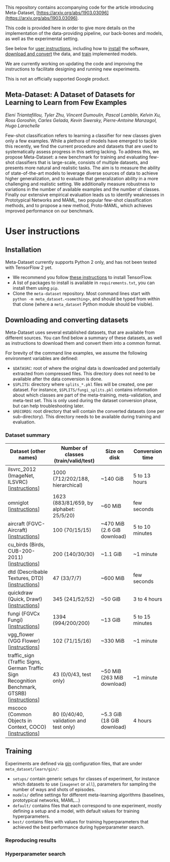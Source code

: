 This repository contains accompanying code for the article introducing
Meta-Dataset,
[https://arxiv.org/abs/1903.03096](https://arxiv.org/abs/1903.03096).

This code is provided here in order to give more details on the implementation
of the data-providing pipeline, our back-bones and models, as well as the
experimental setting.

See below for [user instructions](#user-instructions), including how to [install](#installation) the software, [download and convert](#downloading-and-converting-datasets) the data, and [train](#training) implemented models.

We are currently working on updating the code and improving the instructions to
facilitate designing and running new experiments.

This is not an officially supported Google product.

## Meta-Dataset: A Dataset of Datasets for Learning to Learn from Few Examples

_Eleni Triantafillou, Tyler Zhu, Vincent Dumoulin, Pascal Lamblin, Kelvin Xu,
Ross Goroshin, Carles Gelada, Kevin Swersky, Pierre-Antoine Manzagol, Hugo
Larochelle_

Few-shot classification refers to learning a classifier for new classes given
only a few examples. While a plethora of models have emerged to tackle this
recently, we find the current procedure and datasets that are used to
systematically assess progress in this setting lacking. To address this, we
propose Meta-Dataset: a new benchmark for training and evaluating few-shot
classifiers that is large-scale, consists of multiple datasets, and presents
more natural and realistic tasks. The aim is to measure the ability of
state-of-the-art models to leverage diverse sources of data to achieve higher
generalization, and to evaluate that generalization ability in a more
challenging and realistic setting. We additionally measure robustness to
variations in the number of available examples and the number of classes.
Finally our extensive empirical evaluation leads us to identify weaknesses in
Prototypical Networks and MAML, two popular few-shot classification methods, and
to propose a new method, Proto-MAML, which achieves improved performance on our
benchmark.

# User instructions
## Installation
Meta-Dataset currently supports Python 2 only, and has not been tested with TensorFlow 2 yet.
- We recommend you follow [these instructions](https://www.tensorflow.org/install/pip?lang=python2) to install TensorFlow.
- A list of packages to install is available in `requirements.txt`, you can install them using `pip`.
- Clone the `meta-dataset` repository. Most command lines start with `python -m meta_dataset.<something>`, and should be typed from within that clone (where a `meta_dataset` Python module should be visible).

## Downloading and converting datasets

Meta-Dataset uses several established datasets, that are available from different sources.
You can find below a summary of these datasets, as well as instructions to download them and convert them into a common format.

For brevity of the command line examples, we assume the following environment variables are defined:
- `$DATASRC`: root of where the original data is downloaded and potentially extracted from compressed files. This directory does not need to be available after the data conversion is done.
- `$SPLITS`: directory where `splits_*.pkl` files will be created, one per dataset. For instance, `$SPLITS/fungi_splits.pkl` contains information about which classes are part of the meta-training, meta-validation, and meta-test set. This is only used during the dataset conversion phase, but can help troubleshooting later.
- `$RECORDS`: root directory that will contain the converted datasets (one per sub-directory). This directory needs to be available during training and evaluation.

### Dataset summary

Dataset (other names) | Number of classes (train/valid/test) | Size on disk  | Conversion time
----------------------|--------------------------------------|---------------|--------------------------
ilsvrc\_2012 (ImageNet, ILSVRC) \[[instructions](doc/dataset_conversion.md#ilsvrc_2012)\] | 1000 (712/202/188, hierarchical) | \~140 GiB   | 5 to 13 hours
omniglot \[[instructions](doc/dataset_conversion.md#omniglot)\] | 1623 (883/81/659, by alphabet: 25/5/20) | \~60 MiB | few seconds
aircraft (FGVC-Aircraft) \[[instructions](doc/dataset_conversion.md#aircraft)\] | 100 (70/15/15) | \~470 MiB (2.6 GiB download) | 5 to 10 minutes
cu\_birds (Birds, CUB-200-2011) \[[instructions](doc/dataset_conversion.md#cu_birds)\] | 200 (140/30/30) | \~1.1 GiB | \~1 minute
dtd (Describable Textures, DTD) \[[instructions](doc/dataset_conversion.md#dtd)\] | 47 (33/7/7) | \~600 MiB | few seconds
quickdraw (Quick, Draw!) \[[instructions](doc/dataset_conversion.md#quickdraw)\] | 345 (241/52/52) | \~50 GiB | 3 to 4 hours
fungi (FGVCx Fungi) \[[instructions](doc/dataset_conversion.md#fungi)\] | 1394 (994/200/200) | \~13 GiB | 5 to 15 minutes
vgg\_flower (VGG Flower) \[[instructions](doc/dataset_conversion.md#vgg_flower)\] | 102 (71/15/16) | \~330 MiB | \~1 minute
traffic\_sign (Traffic Signs, German Traffic Sign Recognition Benchmark, GTSRB) \[[instructions](doc/dataset_conversion.md#traffic_sign)\] | 43 (0/0/43, test only) | \~50 MiB (263 MiB download) | \~1 minute
mscoco (Common Objects in Context, COCO) \[[instructions](doc/dataset_conversion.md#mscoco)\] | 80 (0/40/40, validation and test only) | \~5.3 GiB (18 GiB download) | 4 hours


## Training

Experiments are defined via [gin](google/gin-config) configuration files, that are under `meta_dataset/learn/gin/`:
- `setups/` contain generic setups for classes of experiment, for instance which datasets to use (`imagenet` or `all`), parameters for sampling the number of ways and shots of episodes.
- `models/` define settings for different meta-learning algorithms (baselines, prototypical networks, MAML...)
- `default/` contains files that each correspond to one experiment, mostly defining a setup and a model, with default values for training hyperparameters.
- `best/` contains files with values for training hyperparameters that achieved the best performance during hyperparameter search.

### Reproducing results

### Hyperparameter search
